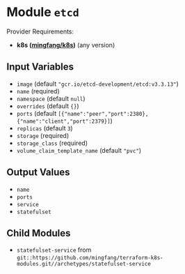 
# Module `etcd`

Provider Requirements:
* **k8s ([mingfang/k8s](https://registry.terraform.io/providers/mingfang/k8s/latest))** (any version)

## Input Variables
* `image` (default `"gcr.io/etcd-development/etcd:v3.3.13"`)
* `name` (required)
* `namespace` (default `null`)
* `overrides` (default `{}`)
* `ports` (default `[{"name":"peer","port":2380},{"name":"client","port":2379}]`)
* `replicas` (default `3`)
* `storage` (required)
* `storage_class` (required)
* `volume_claim_template_name` (default `"pvc"`)

## Output Values
* `name`
* `ports`
* `service`
* `statefulset`

## Child Modules
* `statefulset-service` from `git::https://github.com/mingfang/terraform-k8s-modules.git//archetypes/statefulset-service`

